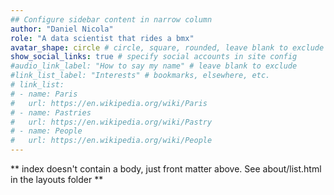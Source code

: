 ```yaml
---
## Configure sidebar content in narrow column
author: "Daniel Nicola"
role: "A data scientist that rides a bmx"
avatar_shape: circle # circle, square, rounded, leave blank to exclude
show_social_links: true # specify social accounts in site config
#audio_link_label: "How to say my name" # leave blank to exclude
#link_list_label: "Interests" # bookmarks, elsewhere, etc.
# link_list:
# - name: Paris
#   url: https://en.wikipedia.org/wiki/Paris
# - name: Pastries
#   url: https://en.wikipedia.org/wiki/Pastry
# - name: People
#   url: https://en.wikipedia.org/wiki/People
---
```


** index doesn't contain a body, just front matter above.
See about/list.html in the layouts folder **